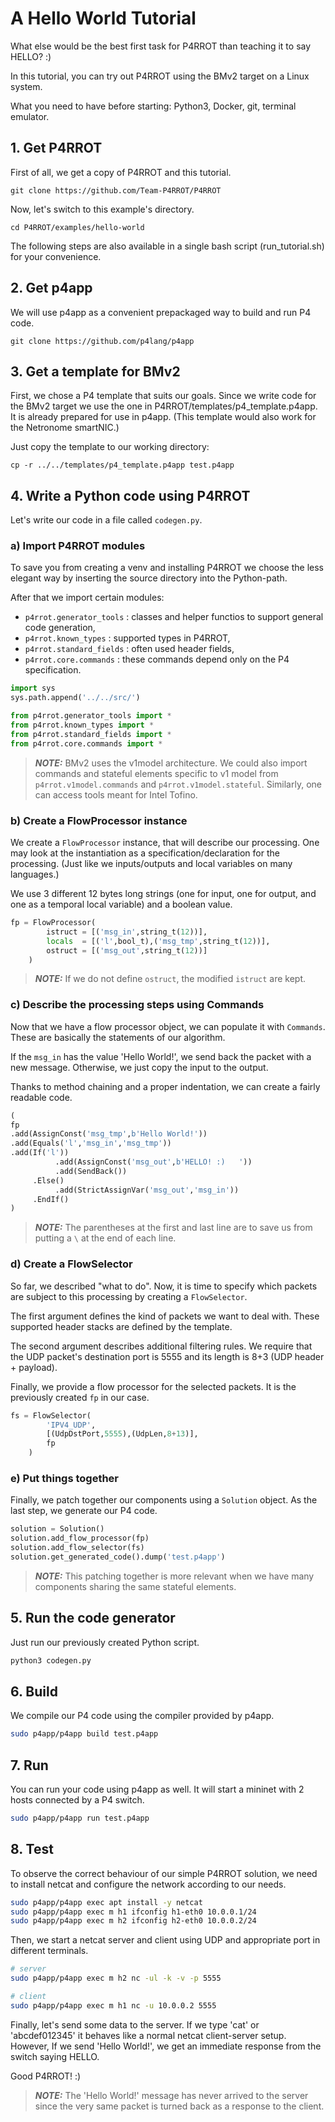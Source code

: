 # A Hello World Tutorial

What else would be the best first task for P4RROT than teaching it to say HELLO? :)

In this tutorial, you can try out P4RROT using the BMv2 target on a Linux system.

What you need to have before starting: Python3, Docker, git, terminal emulator.

## 1. Get P4RROT

First of all, we get a copy of P4RROT and this tutorial.

```console
git clone https://github.com/Team-P4RROT/P4RROT
```

Now, let's switch to this example's directory.

```console
cd P4RROT/examples/hello-world
```

The following steps are also available in a single bash script (run_tutorial.sh) for your convenience.

## 2. Get p4app

We will use p4app as a convenient prepackaged way to build and run P4 code.

```console
git clone https://github.com/p4lang/p4app
```

## 3. Get a template for BMv2

First, we chose a P4 template that suits our goals. Since we write code for the BMv2 target we use the one in P4RROT/templates/p4_template.p4app. It is already prepared for use in p4app. (This template would also work for the Netronome smartNIC.)

Just copy the template to our working directory:

```console
cp -r ../../templates/p4_template.p4app test.p4app
```

## 4. Write a Python code using P4RROT

Let's write our code in a file called `codegen.py`.

### a) Import P4RROT modules

To save you from creating a venv and installing P4RROT we choose the less elegant way by inserting the source directory into the Python-path.

After that we import certain modules:
- `p4rrot.generator_tools` : classes and helper functios to support general code generation,
- `p4rrot.known_types` : supported types in P4RROT,
- `p4rrot.standard_fields` : often used header fields,
- `p4rrot.core.commands` : these commands depend only on the P4 specification.


```python
import sys
sys.path.append('../../src/')

from p4rrot.generator_tools import *
from p4rrot.known_types import *  
from p4rrot.standard_fields import *
from p4rrot.core.commands import * 
```

> **_NOTE:_**  BMv2 uses the v1model architecture. We could also import commands and stateful elements specific to v1 model from `p4rrot.v1model.commands` and `p4rrot.v1model.stateful`. Similarly, one can access tools meant for Intel Tofino.


### b) Create a FlowProcessor instance

We create a `FlowProcessor` instance, that will describe our processing. One may look at the instantiation as a specification/declaration for the processing. (Just like we inputs/outputs and local variables on many languages.)

We use 3 different 12 bytes long strings (one for input, one for output, and one as a temporal local variable) and a boolean value.

```python
fp = FlowProcessor(
        istruct = [('msg_in',string_t(12))],
        locals  = [('l',bool_t),('msg_tmp',string_t(12))],
        ostruct = [('msg_out',string_t(12))]
    )
```

> **_NOTE:_**  If we do not define `ostruct`, the modified `istruct` are kept.

### c) Describe the processing steps using Commands

Now that we have a flow processor object, we can populate it with `Commands`. These are basically the statements of our algorithm. 

If the `msg_in` has the value 'Hello World!', we send back the packet with a new message. Otherwise, we just copy the input to the output. 

Thanks to method chaining and a proper indentation, we can create a fairly readable code.


```python
(
fp
.add(AssignConst('msg_tmp',b'Hello World!'))
.add(Equals('l','msg_in','msg_tmp'))
.add(If('l'))
          .add(AssignConst('msg_out',b'HELLO! :)   '))
          .add(SendBack())
     .Else()
          .add(StrictAssignVar('msg_out','msg_in'))
     .EndIf()
)  
```

> **_NOTE:_**  The parentheses at the first and last line are to save us from putting a `\` at the end of each line. 

### d) Create a FlowSelector

So far, we described "what to do". Now, it is time to specify which packets are subject to this processing by creating a `FlowSelector`.

The first argument defines the kind of packets we want to deal with. These supported header stacks are defined by the template.

The second argument describes additional filtering rules. We require that the UDP packet's destination port is 5555 and its length is 8+3 (UDP header + payload).

Finally, we provide a flow processor for the selected packets. It is the previously created `fp` in our case.

```python
fs = FlowSelector(
        'IPV4_UDP',
        [(UdpDstPort,5555),(UdpLen,8+13)],
        fp
    )
```

### e) Put things together

Finally, we patch together our components using a `Solution` object. As the last step, we generate our P4 code.

```python
solution = Solution()
solution.add_flow_processor(fp)
solution.add_flow_selector(fs)
solution.get_generated_code().dump('test.p4app')
```

> **_NOTE:_**  This patching together is more relevant when we have many components sharing the same stateful elements.

## 5. Run the code generator

Just run our previously created Python script.

```bash
python3 codegen.py
```

## 6. Build

We compile our P4 code using the compiler provided by p4app.

```bash
sudo p4app/p4app build test.p4app
```

## 7. Run

You can run your code using p4app as well. It will start a mininet with 2 hosts connected by a P4 switch.

```bash
sudo p4app/p4app run test.p4app
```

## 8. Test

To observe the correct behaviour of our simple P4RROT solution, we need to install netcat and configure the network according to our needs.

```bash
sudo p4app/p4app exec apt install -y netcat
sudo p4app/p4app exec m h1 ifconfig h1-eth0 10.0.0.1/24
sudo p4app/p4app exec m h2 ifconfig h2-eth0 10.0.0.2/24
```

Then, we start a netcat server and client using UDP and appropriate port in different terminals.


```bash
# server
sudo p4app/p4app exec m h2 nc -ul -k -v -p 5555
```

```bash
# client
sudo p4app/p4app exec m h1 nc -u 10.0.0.2 5555
```

Finally, let's send some data to the server. 
If we type 'cat' or 'abcdef012345' it behaves like a normal netcat client-server setup.
However, If we send 'Hello World!', we get an immediate response from the switch saying HELLO. 

Good P4RROT! :)

> **_NOTE:_**  The 'Hello World!' message has never arrived to the server since the very same packet is turned back as a response to the client.